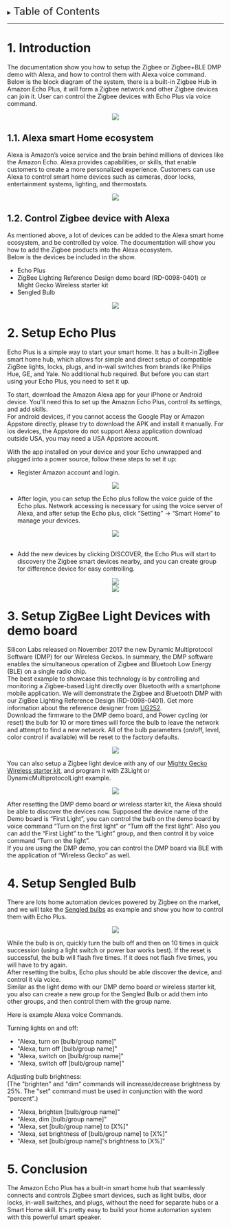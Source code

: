 
<details>
<summary><font size=5>Table of Contents</font> </summary>

- [1. Introduction](#1-introduction)
  - [1.1. Alexa smart Home ecosystem](#11-alexa-smart-home-ecosystem)
  - [1.2. Control Zigbee device with Alexa](#12-control-zigbee-device-with-alexa)
- [2. Setup Echo Plus](#2-setup-echo-plus)
- [3. Setup ZigBee Lighting Reference Design demo board](#3-setup-zigbee-lighting-reference-design-demo-board)
- [4. Setup Sengled Bulb](#4-setup-sengled-bulb)
- [5. Conclusion](#5-conclusion)
</details>

***

# 1. Introduction
The documentation show you how to setup the Zigbee or Zigbee+BLE DMP demo with Alexa, and how to control them with Alexa voice command.   
Below is the block diagram of the system, there is a built-in Zigbee Hub in Amazon Echo Plus, it will form a Zigbee network and other Zigbee devices can join it. User can control the Zigbee devices with Echo Plus via voice command.   
<div align="center">
  <img src="files/CM-Smart-Speaker/alexa-control-zigbee-devices-block-diagram.png">  
</div>  

## 1.1. Alexa smart Home ecosystem
Alexa is Amazon’s voice service and the brain behind millions of devices like the Amazon Echo. Alexa provides capabilities, or skills, that enable customers to create a more personalized experience. Customers can use Alexa to control smart home devices such as cameras, door locks, entertainment systems, lighting, and thermostats.   

<div align="center">
  <img src="files/CM-Smart-Speaker/echo-plus.png">  
</div>  

## 1.2. Control Zigbee device with Alexa
As mentioned above, a lot of devices can be added to the Alexa smart home ecosystem, and be controlled by voice. The documentation will show you how to add the Zigbee products into the Alexa ecosystem.   
Below is the devices be included in the show.   
* Echo Plus
* ZigBee Lighting Reference Design demo board (RD-0098-0401) or Might Gecko Wireless starter kit
* Sengled Bulb

<div align="center">
  <img src="files/CM-Smart-Speaker/echo-plus-dmp-demo.png">  
</div>  

# 2. Setup Echo Plus
Echo Plus is a simple way to start your smart home. It has a built-in ZigBee smart home hub, which allows for simple and direct setup of compatible ZigBee lights, locks, plugs, and in-wall switches from brands like Philips Hue, GE, and Yale. No additional hub required. But before you can start using your Echo Plus, you need to set it up.   

To start, download the Amazon Alexa app for your iPhone or Android device. You'll need this to set up the Amazon Echo Plus, control its settings, and add skills.   
For android devices, if you cannot access the Google Play or Amazon Appstore directly, please try to download the APK and install it manually. For ios devices, the Appstore do not support Alexa application download outside USA, you may need a USA Appstore account.   

With the app installed on your device and your Echo unwrapped and plugged into a power source, follow these steps to set it up:   
* Register Amazon account and login.  
<div align="center">
  <img src="files/CM-Smart-Speaker/echo-plus-setup1.png">  
</div>  

* After login, you can setup the Echo plus follow the voice guide of the Echo plus. Network accessing is necessary for using the voice server of Alexa, and after setup the Echo plus, click “Setting” -> “Smart Home” to manage your devices.   

<div align="center">
  <img src="files/CM-Smart-Speaker/echo-plus-setup2.png">  
</div>  
</br>

* Add the new devices by clicking DISCOVER, the Echo Plus will start to discovery the Zigbee smart devices nearby, and you can create group for difference device for easy controlling.   
<div align="center">
  <img src="files/CM-Smart-Speaker/echo-plus-setup3.png">  
</div>  

<div align="center">
  <img src="files/CM-Smart-Speaker/echo-plus-setup4.png">  
</div>  

# 3. Setup ZigBee Light Devices with demo board
Silicon Labs released on November 2017 the new Dynamic Multiprotocol Software (DMP) for our Wireless Geckos. In summary, the DMP software enables the simultaneous operation of Zigbee and Bluetooh Low Energy (BLE) on a single radio chip.   
The best example to showcase this technology is by controlling and monitoring a Zigbee-based Light directly over Bluetooth with a smartphone mobile application. We will demonstrate the Zigbee and Bluetooth DMP with our ZigBee Lighting Reference Design (RD-0098-0401). Get more information about the reference designer from [UG252](https://www.silabs.com/documents/public/user-guides/ug252-lighting-rd.pdf).   
Download the firmware to the DMP demo board, and Power cycling (or reset) the bulb for 10 or more times will force the bulb to leave the network and attempt to find a new network. All of the bulb parameters (on/off, level, color control if available) will be reset to the factory defaults.   
<div align="center">
  <img src="files/CM-Smart-Speaker/echo-plus-setup-dmp-light-reference-design.png">  
</div>  

You can also setup a Zigbee light device with any of our [Mighty Gecko Wireless starter kit](https://www.silabs.com/wireless/zigbee), and program it with Z3Light or DynamicMultiprotocolLight example.   
<div align="center">
  <img src="files/CM-Smart-Speaker/echo-plus-setup-dmp-wstk.png">  
</div>  

After resetting the DMP demo board or wireless starter kit, the Alexa should be able to discover the devices now. Supposed the device name of the Demo board is “First Light”, you can control the bulb on the demo board by voice command “Turn on the first light” or “Turn off the first light”. Also you can add the “First Light” to the “Light” group, and then control it by voice command “Turn on the light”.   
If you are using the DMP demo, you can control the DMP board via BLE with the application of “Wireless Gecko” as well.   

# 4. Setup Sengled Bulb
There are lots home automation devices powered by Zigbee on the market, and we will take the [Sengled bulbs](https://us.sengled.com/pages/amazon-alexa) as example and show you how to control them with Echo Plus.   
<div align="center">
  <img src="files/CM-Smart-Speaker/echo-plus-sengled.png">  
</div>  

While the bulb is on, quickly turn the bulb off and then on 10 times in quick succession (using a light switch or power bar works best). If the reset is successful, the bulb will flash five times. If it does not flash five times, you will have to try again.   
After resetting the bulbs, Echo plus should be able discover the device, and control it via voice.   
Similar as the light demo with our DMP demo board or wireless starter kit, you also can create a new group for the Sengled Bulb or add them into other groups, and then control them with the group name.   

Here is example Alexa voice Commands.   

Turning lights on and off:   
* "Alexa, turn on [bulb/group name]"
* "Alexa, turn off [bulb/group name]"
* "Alexa, switch on [bulb/group name]"
* "Alexa, switch off [bulb/group name]"

Adjusting bulb brightness:   
(The "brighten" and "dim" commands will increase/decrease brightness by 25%. The "set" command must be used in conjunction with the word "percent".)   
* "Alexa, brighten [bulb/group name]"
* "Alexa, dim [bulb/group name]"
* "Alexa, set [bulb/group name] to [X%]"
* "Alexa, set brightness of [bulb/group name] to [X%]"
* "Alexa, set [bulb/group name]'s brightness to [X%]"

# 5. Conclusion
The Amazon Echo Plus has a built-in smart home hub that seamlessly connects and controls Zigbee smart devices, such as light bulbs, door locks, in-wall switches, and plugs, without the need for separate hubs or a Smart Home skill. It's pretty easy to build your home automation system with this powerful smart speaker.   